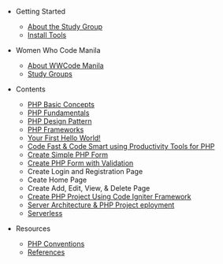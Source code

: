 - Getting Started
  - [About the Study Group](README.md)
  - [Install Tools](getting_started/install_tools.md)

- Women Who Code Manila
  - [About WWCode Manila](wwcodemanila/about.md)
  - [Study Groups](wwcodemanila/study_groups.md)

- Contents
  - [PHP Basic Concepts](contents/basic_concepts.md)
  - [PHP Fundamentals](contents/php_fundamental.md)
  - [PHP Design Pattern](contents/design_pattern.md)
  - [PHP Frameworks](contents/php_frameworks.md)
  - [Your First Hello World!](contents/hello.md)
  - [Code Fast & Code Smart using Productivity Tools for PHP](contents/devtools.md)
  - [Create Simple PHP Form](contents/simple_project.md)
  - [Create PHP Form with Validation](contents/validation.md)
  - Create Login and Registration Page
  - Ceate Home Page
  - Create Add, Edit, View, & Delete Page
  - [Create PHP Project Using Code Igniter Framework](contents/codeigniter.md)
  - [Server Architecture & PHP Project eployment](contents/architecture.md)
  - [Serverless](contents/serverless.md)
  
- Resources
  - [PHP Conventions](resources/php_conventions.md)
  - [References](resources/references.md)
